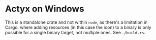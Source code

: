 # Actyx on Windows

This is a standalone crate and not within `node`, as there's a limitation in
Cargo, where adding resources (in this case the icon) to a binary is only
possible for a single binary target, not multiple ones. See `./build.rs`.